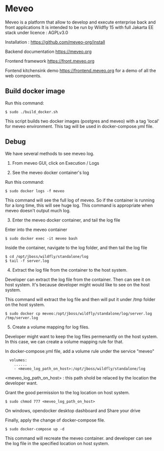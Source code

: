 Meveo
=====

Meveo is a platform that allow to develop and execute enterprise back and front applications
It is intended to be run by Wildfly 15 with full Jakarta EE stack under licence : AGPLv3.0

Installation : https://github.com/meveo-org/install

Backend documentation https://meveo.org 

Frontend framework  https://front.meveo.org

Fontend kitchensink demo https://frontend.meveo.org for a demo of all the web components.

Build docker image
-----
Run this command: 

    $ sudo ./build_docker.sh 

This script builds two docker images (postgres and meveo) with a tag 'local' for meveo environment. 
This tag will be used in docker-compose.yml file.

Debug
-----

We have several methods to see meveo log. 

1. From meveo GUI, click on Execution / Logs

2. See the meveo docker container's log

Run this command: 

    $ sudo docker logs -f meveo 

This command will see the full log of meveo. So if the container is running for a long time, this will see huge log. This command is appropriate when meveo doesn't output much log.

3. Enter the meveo docker container, and tail the log file

Enter into the meveo container

    $ sudo docker exec -it meveo bash

Inside the container, navigate to the log folder, and then tail the log file

    $ cd /opt/jboss/wildfly/standalone/log
    $ tail -f server.log


4. Extract the log file from the container to the host system.

Developer can extract the log file from the container. Then can see it on host system. It's because developer might would like to see on the host system.

This command will extract the log file and then will put it under /tmp folder on the host system.

    $ sudo docker cp meveo:/opt/jboss/wildfly/standalone/log/server.log /tmp/server.log


5. Create a volume mapping for log files.

Developer might want to keep the log files permenantly on the host system. In this case, we can create a volume mapping rule for that.

In docker-compose.yml file, add a volume rule under the service "meveo"

      volumes:
        ......
        - <meveo_log_path_on_host>:/opt/jboss/wildfly/standalone/log

<meveo_log_path_on_host> : this path shold be relaced by the location the developer want.

Grant the good permission to the log location on host system.

    $ sudo chmod 777 <meveo_log_path_on_host>

On windows, opendocker desktop dashboard and Share your drive

Finally, apply the change of docker-compose file.

    $ sudo docker-compose up -d
This command will recreate the meveo container. and developer can see the log file in the specified location on host system.

